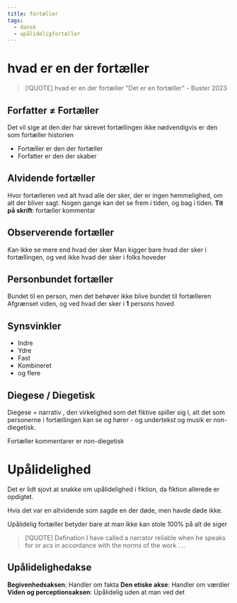 ```yaml
---
title: fortæller
tags:
  - dansk
  - upålideligfortæller
---
```

# hvad er en der fortæller

> [!QUOTE] hvad er en der fortæller
> "Det er en fortæller" - Buster 2023

## Forfatter $\ne$ Fortæller
Det vil sige at den der har skrevet fortællingen ikke nødvendigvis er den som fortæller historien
- Fortæller er den der fortæller
- Forfatter er den der skaber
## Alvidende fortæller
Hvor fortælleren ved alt hvad alle der sker, der er ingen hemmelighed, om alt der bliver sagt.
Nogen gange kan det se frem i tiden, og bag i tiden. 
**Tit på skrift**: fortæller kommentar

## Observerende fortæller
Kan ikke se mere end hvad der sker
Man kigger bare hvad der sker i fortællingen, og ved ikke hvad der sker i folks hoveder

## Personbundet fortæller
Bundet til en person, men det behøver ikke blive bundet til fortælleren
Afgrænset viden, og ved hvad der sker i **1** persons hoved

## Synsvinkler
- Indre
- Ydre
- Fast
- Kombineret
- og flere

## Diegese / Diegetisk
Diegese = narrativ , den virkelighed som det fiktive spiller sig i, alt det som personerne i fortællingen kan se og hører - og undertekst og musik er non-diegetisk.

Fortæller kommentarer er non-diegetisk

# Upålidelighed
Det er lidt sjovt at snakke om upålidelighed i fiktion, da fiktion allerede er opdigtet.

Hvis det var en altvidende som sagde en der døde, men havde døde ikke.

Upålidelig fortæller betyder bare at man ikke kan stole 100% på alt de siger

> [!QUOTE] Defination
> I have called a narrator reliable when he speaks for or acs in accordance with the norms of the work . ..

## Upålidelighedakse
**Begivenhedsaksen**: Handler om fakta
**Den etiske akse**:	Handler om værdier
**Viden og perceptionsaksen**: Upålidelig uden at man ved det
